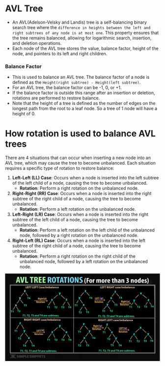 # AVL Tree
- An AVL(Adelson-Velsky and Landis) tree is a self-balancing binary search tree where the `difference in heights between the left and right subtrees of any node is at most one`. This property ensures that the tree remains balanced, allowing for logarithmic search, insertion, and deletion operations.
- Each node of the AVL tree stores the value, balance factor, height of the node, and pointers to its left and right children.

### Balance Factor
- This is used to balance an AVL tree. The balance factor of a node is defined as the `Height(right subtree) - Height(left subtree)`.
- For an AVL tree, the balance factor can be -1, 0, or +1.
- If the balance factor is outside this range after an insertion or deletion, rotations are performed to restore balance.
- Note that the height of a tree is defined as the number of edges on the longest path from the root to a leaf node. So a tree of 1 node will have a height of 0.

# How rotation is used to balance AVL trees
There are 4 situations that can occur when inserting a new node into an AVL tree, which may cause the tree to become unbalanced. Each situation requires a specific type of rotation to restore balance:
1. **Left-Left (LL) Case**: Occurs when a node is inserted into the left subtree of the left child of a node, causing the tree to become unbalanced.
   - **Rotation**: Perform a right rotation on the unbalanced node.
2. **Right-Right (RR) Case**: Occurs when a node is inserted into the right subtree of the right child of a node, causing the tree to become unbalanced.
   - **Rotation**: Perform a left rotation on the unbalanced node.
3. **Left-Right (LR) Case**: Occurs when a node is inserted into the right subtree of the left child of a node, causing the tree to become unbalanced.
   - **Rotation**: Perform a left rotation on the left child of the unbalanced node, followed by a right rotation on the unbalanced node.
4. **Right-Left (RL) Case**: Occurs when a node is inserted into the left subtree of the right child of a node, causing the tree to become unbalanced.
   - **Rotation**: Perform a right rotation on the right child of the unbalanced node, followed by a left rotation on the unbalanced node.

![alt text](image.png)